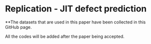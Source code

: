 # Replication - JIT defect prediction
**The datasets that are used in this paper have been collected in this GitHub page.

All the codes will be added after the paper being accepted.
